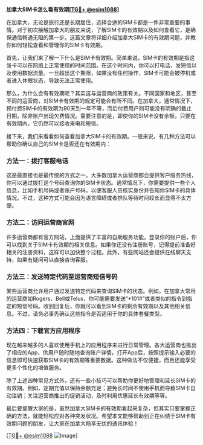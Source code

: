 **加拿大SIM卡怎么看有效期[[TG💪+ @esim1088](https://t.me/s/esim1088)]**

在加拿大，无论是旅行还是长期居住，选择合适的SIM卡都是一件非常重要的事情。对于初次接触加拿大的朋友来说，了解SIM卡的有效期以及如何查看它，是确保通信畅通无阻的第一步。这篇文章将详细介绍加拿大SIM卡的有效期问题，并教你如何轻松查看和管理你的SIM卡有效期。

首先，让我们来了解一下什么是SIM卡有效期。简单来说，SIM卡的有效期是指这张卡可以在网络上正常使用的时间范围。在这个时间内，你可以打电话、发短信以及使用数据流量。一旦超出这个期限，如果没有任何操作，SIM卡可能会被停机或者进入休眠状态，导致无法正常使用。

那么，为什么会有有效期呢？其实这与运营商的政策有关。不同国家和地区，甚至不同的运营商，对SIM卡有效期的规定可能会有所不同。在加拿大，通常情况下，预付费SIM卡的有效期为90天到一年不等，而后付费用户则可能没有明确的截止日期，除非账户出现欠费情况。需要注意的是，即使你的SIM卡没有余额，只要在有效期内，它仍然可以接收来电和短信。

接下来，我们来看看如何查看加拿大SIM卡的有效期。一般来说，有几种方法可以帮助你确认自己的SIM卡是否还在有效期内：

### 方法一：拨打客服电话
这是最直接也是最传统的方式之一。大多数加拿大运营商都会提供客户服务热线，你可以通过拨打这个号码查询你的SIM卡状态。通常情况下，你需要提供一些个人信息，比如手机号码或者账户号码，以便客服人员核实身份并告知你SIM卡的具体情况。不过，这种方式可能会因为语言障碍或者排队等待时间较长而显得不太方便。

### 方法二：访问运营商官网
许多运营商都有官方网站，上面提供了丰富的自助服务功能。登录你的账户后，你可以找到关于SIM卡有效期的相关信息。如果你还没有注册账号，记得提前准备好相关的注册资料，这样可以加快整个过程。此外，有些网站还会提供在线聊天支持，如果有疑问可以直接咨询客服。

### 方法三：发送特定代码至运营商短信号码
某些运营商允许用户通过发送特定代码来查询SIM卡的状态。例如，在加拿大常用的运营商如Rogers、Bell或Telus，你可能需要发送“*101#”或者类似的指令到指定的短信号码。收到回复后，你就可以看到SIM卡的剩余有效期以及其他相关信息。不过，请务必事先确认这些指令是否适用于你的具体套餐类型。

### 方法四：下载官方应用程序
现在越来越多的人喜欢使用手机上的应用程序来进行日常管理。各大运营商也推出了相应的App，供用户随时随地查询账户详情。打开App后，按照提示输入必要的信息即可快速获取SIM卡的有效期等重要数据。这种做法不仅便捷，而且还能享受更多个性化的增值服务。

除了上述四种常见方式外，还有一些小技巧可以帮助你更好地管理和延长SIM卡的有效期。例如，定期充值以保持余额充足；避免长时间不使用手机而导致SIM卡自动注销；关注运营商推出的促销活动，及时利用优惠延长有效期等等。

最后要提醒大家的是，虽然加拿大SIM卡的有效期看起来复杂，但其实只要掌握正确的方法，就能轻松应对各种突发状况。希望本文能够帮助到正在纠结于SIM卡有效期问题的朋友，让大家在加拿大畅享无忧的通讯体验！

[[TG💪+ @esim1088](https://t.me/s/esim1088) ![Image](https://i.postimg.cc/4NQfJmqS/Snipaste-2025-05-13-00-14-12.png)]